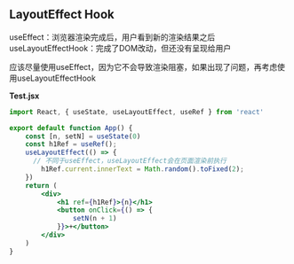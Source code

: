 ## LayoutEffect Hook

useEffect：浏览器渲染完成后，用户看到新的渲染结果之后
useLayoutEffectHook：完成了DOM改动，但还没有呈现给用户

应该尽量使用useEffect，因为它不会导致渲染阻塞，如果出现了问题，再考虑使用useLayoutEffectHook


**Test.jsx**
```jsx
import React, { useState, useLayoutEffect, useRef } from 'react'

export default function App() {
    const [n, setN] = useState(0)
    const h1Ref = useRef();
    useLayoutEffect(() => {
      // 不同于useEffect，useLayoutEffect会在页面渲染前执行
        h1Ref.current.innerText = Math.random().toFixed(2);
    })
    return (
        <div>
            <h1 ref={h1Ref}>{n}</h1>
            <button onClick={() => {
                setN(n + 1)
            }}>+</button>
        </div>
    )
}
```